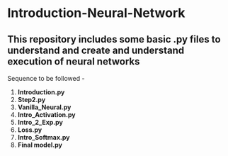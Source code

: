 # Introduction-Neural-Network
## This repository includes some basic .py files to understand and create and understand execution of neural networks

Sequence to be followed - 
  1. <b>Introduction.py</b>
  2. <b>Step2.py</b>
  3. <b>Vanilla_Neural.py</b>
  4. <b>Intro_Activation.py</b>
  5. <b>Intro_2_Exp.py</b>
  6. <b>Loss.py</b>
  7. <b>Intro_Softmax.py</b>
  8. <b>Final model.py</b>
